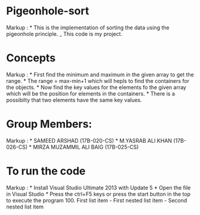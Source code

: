 # Pigeonhole-sort
Markup : * This is the implementation of sorting the data using the pigeonhole principle.
           _ This code is my project.
# Concepts
Markup : * First find the minimum and maximum in the given array to get the range.
         * The range = max-min+1 which will hepls to find the containers for the objects.
         * Now find the key values for the elements fo the given array which will be the position for elements in the containers.
         * There is a possibilty that two elements have the same key values.
# Group Members:
Markup : * SAMEED ARSHAD (17B-020-CS)
         * M.YASRAB ALI KHAN (17B-026-CS)
         * MIRZA MUZAMMIL ALI BAIG (17B-025-CS)
# To run the code
Markup : * Install Visual Studio Ultimate 2013 with Update 5
         * Open the file in Visual Studio 
         * Press the ctrl+F5 keys or press the start button in the top to execute the program
100. First list item
     - First nested list item
       - Second nested list item
